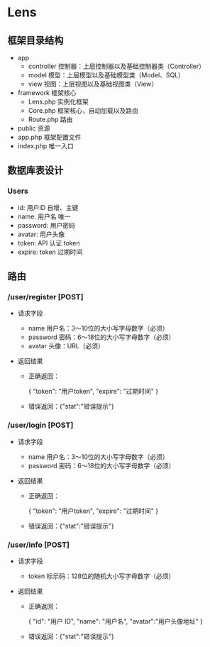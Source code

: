 # Lens

## 框架目录结构

- app
  - controller    控制器：上层控制器以及基础控制器类（Controller）
  - model    模型：上层模型以及基础模型类（Model、SQL）
  - view    视图：上层视图以及基础视图类（View）
- framework    框架核心
  - Lens.php    实例化框架
  - Core.php    框架核心，自动加载以及路由
  - Route.php    路由
- public    资源
- app.php    框架配置文件
- index.php    唯一入口



## 数据库表设计

### Users

- id: 用户ID 自增、主键
- name: 用户名 唯一
- password: 用户密码
- avatar: 用户头像
- token: API 认证 token
- expire: token 过期时间


## 路由

### /user/register  [POST]

- 请求字段

  - name 用户名：3～10位的大小写字母数字（必须）
  - password 密码：6～18位的大小写字母数字（必须）
  - avatar 头像：URL（必须）

- 返回结果

  - 正确返回：

    {
    "token": "用户token",
    "expire": "过期时间"
    }

  - 错误返回：{"stat":"错误提示"}

### /user/login  [POST]

- 请求字段

  - name 用户名：3～10位的大小写字母数字（必须）
  - password 密码：6～18位的大小写字母数字（必须）

- 返回结果

  - 正确返回：

    {
    "token": "用户token",
    "expire": "过期时间"
    }

  - 错误返回：{"stat":"错误提示"}

### /user/info  [POST]

- 请求字段

  - token 标示码：128位的随机大小写字母数字（必须）

- 返回结果

  - 正确返回：

    {
      "id": "用户 ID",
      "name": "用户名",
      "avatar":"用户头像地址"
    }

  - 错误返回：{"stat":"错误提示"}

